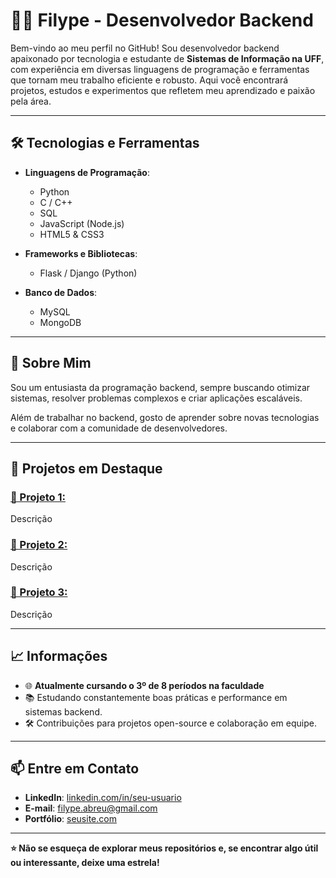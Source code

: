 # 👨‍💻 Filype - Desenvolvedor Backend

Bem-vindo ao meu perfil no GitHub! Sou desenvolvedor backend apaixonado por tecnologia e estudante de **Sistemas de Informação na UFF**, com experiência em diversas linguagens de programação e ferramentas que tornam meu trabalho eficiente e robusto. Aqui você encontrará projetos, estudos e experimentos que refletem meu aprendizado e paixão pela área.

---

## 🛠️ Tecnologias e Ferramentas

- **Linguagens de Programação**:
  - Python
  - C / C++
  - SQL
  - JavaScript (Node.js)
  - HTML5 & CSS3

- **Frameworks e Bibliotecas**:
  - Flask / Django (Python)
  
- **Banco de Dados**:
  - MySQL
  - MongoDB
---

## 🚀 Sobre Mim

Sou um entusiasta da programação backend, sempre buscando otimizar sistemas, resolver problemas complexos e criar aplicações escaláveis.

Além de trabalhar no backend, gosto de aprender sobre novas tecnologias e colaborar com a comunidade de desenvolvedores.

---

## 🌟 Projetos em Destaque

### [📌 Projeto 1: ](https://github.com/seu-usuario/projeto1)
Descrição

### [📌 Projeto 2:](https://github.com/seu-usuario/projeto2)
Descrição

### [📌 Projeto 3:](https://github.com/seu-usuario/projeto3)
Descrição

---

## 📈 Informações

- 🌐 **Atualmente cursando o 3º de 8 períodos na faculdade**
- 📚 Estudando constantemente boas práticas e performance em sistemas backend.
- 🛠️ Contribuições para projetos open-source e colaboração em equipe.

---

## 📫 Entre em Contato

- **LinkedIn**: [linkedin.com/in/seu-usuario](https://linkedin.com/in/filype-abreu)
- **E-mail**: filype.abreu@gmail.com
- **Portfólio**: [seusite.com](https://seusite.com)

---

**⭐ Não se esqueça de explorar meus repositórios e, se encontrar algo útil ou interessante, deixe uma estrela!**
